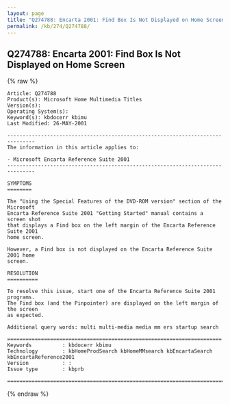 ```yaml
---
layout: page
title: "Q274788: Encarta 2001: Find Box Is Not Displayed on Home Screen"
permalink: /kb/274/Q274788/
---
```


## Q274788: Encarta 2001: Find Box Is Not Displayed on Home Screen

{% raw %}

	Article: Q274788
	Product(s): Microsoft Home Multimedia Titles
	Version(s): 
	Operating System(s): 
	Keyword(s): kbdocerr kbimu
	Last Modified: 26-MAY-2001
	
	-------------------------------------------------------------------------------
	The information in this article applies to:
	
	- Microsoft Encarta Reference Suite 2001 
	-------------------------------------------------------------------------------
	
	SYMPTOMS
	========
	
	The "Using the Special Features of the DVD-ROM version" section of the Microsoft
	Encarta Reference Suite 2001 "Getting Started" manual contains a screen shot
	that displays a Find box on the left margin of the Encarta Reference Suite 2001
	home screen.
	
	However, a Find box is not displayed on the Encarta Reference Suite 2001 home
	screen.
	
	RESOLUTION
	==========
	
	To resolve this issue, start one of the Encarta Reference Suite 2001 programs.
	The Find box (and the Pinpointer) are displayed on the left margin of the screen
	as expected.
	
	Additional query words: multi multi-media media mm ers startup search
	
	======================================================================
	Keywords          : kbdocerr kbimu 
	Technology        : kbHomeProdSearch kbHomeMMsearch kbEncartaSearch kbEncartaReference2001
	Version           : :
	Issue type        : kbprb
	
	=============================================================================
	

{% endraw %}
